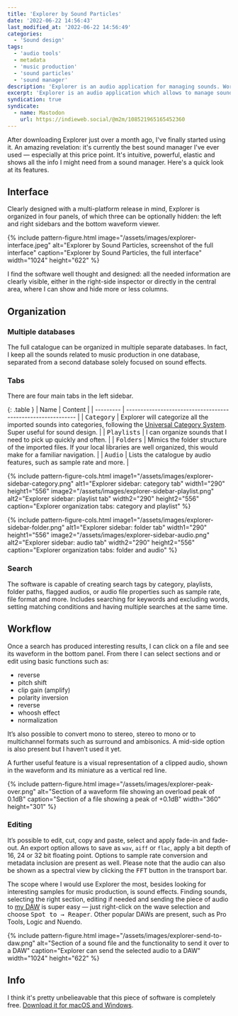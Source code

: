 ```yaml
---
title: 'Explorer by Sound Particles'
date: '2022-06-22 14:56:43'
last_modified_at: '2022-06-22 14:56:49'
categories:
  - 'Sound design'
tags:
  - 'audio tools'
  - metadata
  - 'music production'
  - 'sound particles'
  - 'sound manager'
description: 'Explorer is an audio application for managing sounds. Working with mono, stereo and surround files, it can find, organize, edit and integrate sound in a DAW.'
excerpt: 'Explorer is an audio application which allows to manage sounds. Working with mono, stereo and surround files, it’s an amazing tool to find, organize, edit and integrate audio within a DAW. All of this for free.'
syndication: true
syndicate:
  - name: Mastodon
    url: https://indieweb.social/@m2m/108521965165452360
---
```

After downloading Explorer just over a month ago, I've finally started using it. An amazing revelation: it's currently the best sound manager I've ever used — especially at this price point. It's intuitive, powerful, elastic and shows all the info I might need from a sound manager. Here's a quick look at its features.

## Interface

Clearly designed with a multi-platform release in mind, Explorer is organized in four panels, of which three can be optionally hidden: the left and right sidebars and the bottom waveform viewer.

{% include pattern-figure.html image="/assets/images/explorer-interface.jpeg" alt="Explorer by Sound Particles, screenshot of the full interface" caption="Explorer by Sound Particles, the full interface" width="1024" height="622" %}

I find the software well thought and designed: all the needed information are clearly visible, either in the right-side inspector or directly in the central area, where I can show and hide more or less columns.

## Organization

### Multiple databases

The full catalogue can be organized in multiple separate databases. In fact, I keep all the sounds related to music production in one database, separated from a second database solely focused on sound effects.

### Tabs

There are four main tabs in the left sidebar.

{: .table }
| Name       | Content                                                      |
| --------- | ------------------------------------------------------------ |
| <kbd>Category</kbd>  | Explorer will categorize all the imported sounds into categories, following the [Universal Category System](https://universalcategorysystem.com/). Super useful for sound design. |
| <kbd>Playlists</kbd> | I can organize sounds that I need to pick up quickly and often. |
| <kbd>Folders</kbd>   | Mimics the folder structure of the imported files. If your local libraries are well organized, this would make for a familiar navigation. |
| <kbd>Audio</kbd>     | Lists the catalogue by audio features, such as sample rate and more. |

{% include pattern-figure-cols.html image1="/assets/images/explorer-sidebar-category.png" alt1="Explorer sidebar: category tab" width1="290" height1="556" image2="/assets/images/explorer-sidebar-playlist.png" alt2="Explorer sidebar: playlist tab" width2="290" height2="556" caption="Explorer organization tabs: category and playlist" %}

{% include pattern-figure-cols.html image1="/assets/images/explorer-sidebar-folder.png" alt1="Explorer sidebar: folder tab" width1="290" height1="556" image2="/assets/images/explorer-sidebar-audio.png" alt2="Explorer sidebar: audio tab" width2="290" height2="556" caption="Explorer organization tabs: folder and audio" %}

### Search

The software is capable of creating search tags by category, playlists, folder paths, flagged audios, or audio file properties such as sample rate, file format and more. Includes searching for keywords and excluding words, setting matching conditions and having multiple searches at the same time.

## Workflow

Once a search has produced interesting results, I can click on a file and see its waveform in the bottom panel. From there I can select sections and or edit using basic functions such as: 

- reverse
- pitch shift
- clip gain (amplify)
- polarity inversion
- reverse
- whoosh effect
- normalization

It’s also possible to convert mono to stereo, stereo to mono or to multichannel formats such as surround and ambisonics. A mid-side option is also present but I haven’t used it yet.

A further useful feature is a visual representation of a clipped audio, shown in the waveform and its miniature as a vertical red line.

{% include pattern-figure.html image="/assets/images/explorer-peak-over.png" alt="Section of a waveform file showing an overload peak of 0.1dB" caption="Section of a file showing a peak of +0.1dB" width="360" height="301" %}

### Editing

It’s possible to edit, cut, copy and paste, select and apply fade-in and fade-out. An export option allows to save as `wav`, `aiff` or `flac`, apply a bit depth of 16, 24 or 32 bit floating point. Options to sample rate conversion and metadata inclusion are present as well.  Please note that the audio can also be shown as a spectral view by clicking the <kbd>FFT</kbd> button in the transport bar.

The scope where I would use Explorer the most, besides looking for interesting samples for music production, is sound effects. Finding sounds, selecting the right section, editing if needed and sending the piece of audio to [my DAW](/blog/daw-from-logic-to-pro-tools-to-reaper-part-1/) is super easy — just right-click on the wave selection and choose <kbd>Spot to → Reaper</kbd>. Other popular DAWs are present, such as Pro Tools, Logic and Nuendo.

{% include pattern-figure.html image="/assets/images/explorer-send-to-daw.png" alt="Section of a sound file and the functionality to send it over to a DAW" caption="Explorer can send the selected audio to a DAW" width="1024" height="622" %}

## Info

I think it's pretty unbelieavable that this piece of software is completely free. [Download it for macOS and Windows](https://soundparticles.com/products/explorer).
